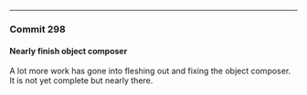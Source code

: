 ---

### Commit 298
#### Nearly finish object composer

A lot more work has gone into fleshing out and fixing the object composer.
It is not yet complete but nearly there.

